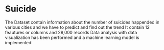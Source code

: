 # Suicide
The Dataset contain information about the number of suicides happended in various cities and we have to predict and find out the trend
It contain 12 feautures or columns and 28,000 records
Data analysis with data visualization has been performed and a machine learning model is implemented
